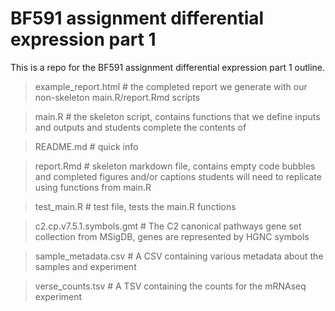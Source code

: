# BF591 assignment differential expression part 1

This is a repo for the BF591 assignment differential expression part 1 outline. 


> example_report.html # the completed report we generate with our non-skeleton main.R/report.Rmd scripts

> main.R # the skeleton script, contains functions that we define inputs and outputs and students complete the contents of

> README.md # quick info

> report.Rmd # skeleton markdown file, contains empty code bubbles and completed figures and/or captions students will need to replicate using functions from main.R

> test_main.R # test file, tests the main.R functions

> c2.cp.v7.5.1.symbols.gmt # The C2 canonical pathways gene set collection from MSigDB, genes are represented by HGNC symbols

> sample_metadata.csv # A CSV containing various metadata about the samples and experiment

> verse_counts.tsv # A TSV containing the counts for the mRNAseq experiment
